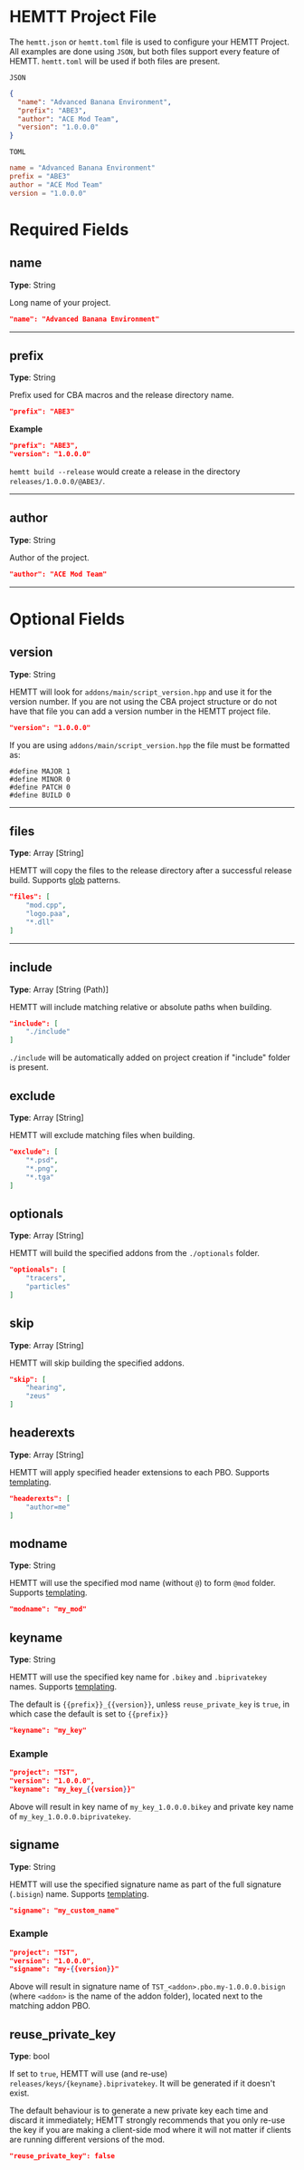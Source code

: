 # HEMTT Project File

The `hemtt.json` or `hemtt.toml` file is used to configure your HEMTT Project. All examples are done using `JSON`, but both files support every feature of HEMTT. `hemtt.toml` will be used if both files are present.

`JSON`
```json
{
  "name": "Advanced Banana Environment",
  "prefix": "ABE3",
  "author": "ACE Mod Team",
  "version": "1.0.0.0"
}
```

`TOML`
```toml
name = "Advanced Banana Environment"
prefix = "ABE3"
author = "ACE Mod Team"
version = "1.0.0.0"
```
# Required Fields

## name
**Type**: String

Long name of your project.
```json
"name": "Advanced Banana Environment"
```
<hr/>

## prefix
**Type**: String

Prefix used for CBA macros and the release directory name.

```json
"prefix": "ABE3"
```

**Example**

```json
"prefix": "ABE3",
"version": "1.0.0.0"
```

`hemtt build --release` would create a release in the directory `releases/1.0.0.0/@ABE3/`.
<hr/>

## author
**Type**: String

Author of the project.

```json
"author": "ACE Mod Team"
```
<hr/>

# Optional Fields

## version
**Type**: String

HEMTT will look for `addons/main/script_version.hpp` and use it for the version number. If you are not using the CBA project structure or do not have that file you can add a version number in the HEMTT project file.

```json
"version": "1.0.0.0"
```

If you are using `addons/main/script_version.hpp` the file must be formatted as:
```
#define MAJOR 1
#define MINOR 0
#define PATCH 0
#define BUILD 0
```
<hr/>

## files
**Type**: Array \[String\]

HEMTT will copy the files to the release directory after a successful release build. Supports [glob](http://man7.org/linux/man-pages/man7/glob.7.html) patterns.

```json
"files": [
    "mod.cpp",
    "logo.paa",
    "*.dll"
]
```
<hr/>

## include
**Type**: Array \[String (Path)\]

HEMTT will include matching relative or absolute paths when building.

```json
"include": [
    "./include"
]
```

`./include` will be automatically added on project creation if "include" folder is present.

## exclude
**Type**: Array \[String\]

HEMTT will exclude matching files when building.

```json
"exclude": [
    "*.psd",
    "*.png",
    "*.tga"
]
```

## optionals
**Type**: Array \[String\]

HEMTT will build the specified addons from the `./optionals` folder.

```json
"optionals": [
    "tracers",
    "particles"
]
```

## skip
**Type**: Array \[String\]

HEMTT will skip building the specified addons.

```json
"skip": [
    "hearing",
    "zeus"
]
```

## headerexts
**Type**: Array \[String\]

HEMTT will apply specified header extensions to each PBO. Supports [templating](/templating.md).

```json
"headerexts": [
    "author=me"
]
```

## modname
**Type**: String

HEMTT will use the specified mod name (without `@`) to form `@mod` folder. Supports [templating](/templating.md).

```json
"modname": "my_mod"
```

## keyname
**Type**: String

HEMTT will use the specified key name for `.bikey` and `.biprivatekey` names. Supports [templating](/templating.md).

The default is `{{prefix}}_{{version}}`, unless `reuse_private_key` is `true`, in which case the default is set to `{{prefix}}`

```json
"keyname": "my_key"
```

### Example

```json
"project": "TST",
"version": "1.0.0.0",
"keyname": "my_key_{{version}}"
```

Above will result in key name of `my_key_1.0.0.0.bikey` and private key name of `my_key_1.0.0.0.biprivatekey`.


## signame
**Type**: String

HEMTT will use the specified signature name as part of the full signature (`.bisign`) name. Supports [templating](/templating.md).

```json
"signame": "my_custom_name"
```

### Example

```json
"project": "TST",
"version": "1.0.0.0",
"signame": "my-{{version}}"
```

Above will result in signature name of `TST_<addon>.pbo.my-1.0.0.0.bisign` (where `<addon>` is the name of the addon folder), located next to the matching addon PBO.


## reuse_private_key

**Type**: bool

If set to `true`, HEMTT will use (and re-use) `releases/keys/{keyname}.biprivatekey`. It will be generated if it doesn't exist.

The default behaviour is to generate a new private key each time and discard it immediately; HEMTT strongly recommends that you only re-use the key if you are making a client-side mod where it will not matter if clients are running different versions of the mod.

```json
"reuse_private_key": false
```
